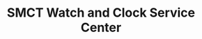 ---
title: "SMCT Watch and Clock Service Center"
url: /davao-city/smct-watch-and-clock-service-center/
shop: jewelry
---